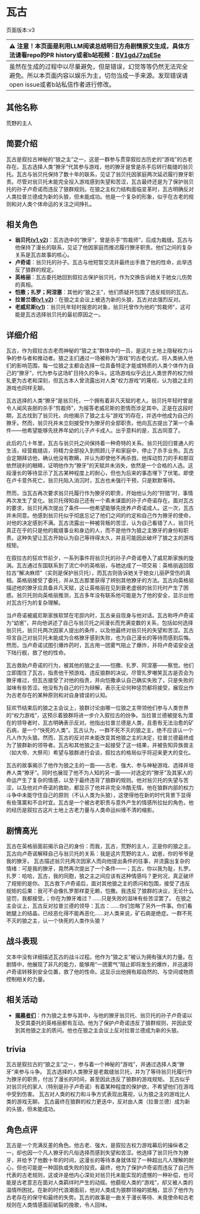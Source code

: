 # 瓦古
页面版本:v3
 

| :warning: 注意！本页面是利用LLM阅读总结明日方舟剧情原文生成，具体方法请看repo的PR history或者b站视频：[BV1gdJ7zqESe](https://www.bilibili.com/video/BV1gdJ7zqESe/)         |
|:----------------------------|
| 虽然在生成的过程中以尽量避免，但是错误，幻觉等等仍然无法完全避免。所以本页面内容以娱乐为主，切勿当成一手来源。发现错误请open issue或者b站私信作者进行修改。|



## 其他名称
荒野的主人
## 简要介绍
瓦古是叙拉古神秘的“狼之主”之一，这是一群参与贯穿叙拉古历史的“游戏”的古老存在。瓦古选择人类“獠牙”代其参与游戏，他的獠牙是曾是杀手后转行裁缝的翁贝托。瓦古与翁贝托保持了数十年的联系，见证了翁贝托因家庭两次延迟履行獠牙职责。尽管对翁贝托未能完全投入游戏感到失望和苦涩，瓦古最终还是为了保护翁贝托的孙子卢奇诺而违反了狼群规则。在狼之主权力结构面临变革时，瓦古明确反对人类拉普兰德成为新的头狼，但未能成功。他是一个复杂的形象，似乎在古老的规则和对人类个体命运的关注之间挣扎。
## 相关角色
-   **翁贝托([v1](../chars/extended_char_weng_bei_tuo.md),[v2](extended_char_weng_bei_tuo.md))**：瓦古选中的“獠牙”，曾是杀手“剪裁师”，后成为裁缝。瓦古与他保持了漫长的联系，见证了他因家庭而推迟履行獠牙职责。他们之间的复杂关系是瓦古故事的核心。
-   **卢奇诺**：翁贝托的孙子。瓦古与他短暂交流并最终出手救了他的性命，此举违反了狼群的规定。
-   **英格丽**：瓦古委托她回到叙拉古保护翁贝托，作为交换告诉她关于她女儿伤势的真相。
-   **恺撒；扎罗；阿涅塞**：其他的“狼之主”，他们质疑并包围了违反规则的瓦古。
-   **拉普兰德([v1](../chars/char_140_whitew.md),[v2](char_140_whitew.md))**：在狼之主会议上被选为新的头狼，瓦古对此强烈反对。
-   **老威尼斯([v1](../chars/extended_char_lao_wei_ni_si.md))**：翁贝托年轻时报恩的对象，翁贝托曾作为他的“剪裁师”，这可能是瓦古选择翁贝托的最初原因之一。
## 详细介绍
瓦古，作为叙拉古古老而神秘的“狼之主”群体中的一员，是这片土地上隐秘权力斗争的参与者和推动者。狼之主们通过一场被称为“游戏”的古老仪式，将人类纳入他们的影响范围，每一位狼之主都会选择一位具备特定才能或特质的人类个体作为自己的“獠牙”，代为参与这场旷日持久的争斗。这场游戏似乎远比人类世界的权力倾轧更为古老和深刻，但瓦古本人曾流露出对人类“权力游戏”的蔑视，认为狼之主的游戏也同样无聊。

瓦古选择的人类“獠牙”是翁贝托，一个拥有着非凡天赋的老人。翁贝托年轻时曾是令人闻风丧胆的杀手“剪裁师”，为报答老威尼斯的恩情而涉足其中。正是在这段时期，瓦古找到了翁贝托，向他揭示了狼之主与“游戏”的存在，并选中他成为自己的獠牙。然而，翁贝托并未立刻接受作为獠牙的全部职责。他向瓦古提出了第一个条件——他希望能够先抚养年幼的儿子卢卡成人。出乎意料的是，瓦古同意了。

此后的几十年里，瓦古与翁贝托之间保持着一种奇特的关系。翁贝托回归普通人的生活，经营裁缝店，将精力全部投入到照顾儿子和家庭中，停止了杀手业务。瓦古会定期拜访他，确认他没有欺瞒，并认为即使他不再杀戮，他挥动剪刀的手和那双依然锐利的眼睛，证明他作为“獠牙”的天赋并未消失，依然是一个合格的人选。这段漫长的等待显示了瓦古某种程度上的耐心，但也为后来的事态埋下了伏笔。即使在卢卡意外死亡，翁贝托陷入消沉时，瓦古也未强行干预，只是默默等待。

然而，当瓦古再次要求翁贝托履行作为獠牙的职责，开始他认为的“狩猎”时，事情再次发生了变化。翁贝托得知自己还有一个素未谋面的孙子卢奇诺存在。面对瓦古的要求，翁贝托再次提出了条件——他希望能够先抚养卢奇诺成人。这一次，瓦古并未同意。他感到翁贝托似乎彻底忘记了他们之间的约定和自己作为獠牙的使命，对他的决定感到不满。瓦古流露出一种被背叛的苦涩，认为自己看错了人，翁贝托真正在乎的只是他的裁缝事业和身边的人，而不是他作为狼之主獠牙的身份和职责。这种失望让瓦古开始认为自己等待得太久，并且可能因此破坏了狼之主的游戏规矩。

在叙拉古的狂欢节前夕，一系列事件将翁贝托的孙子卢奇诺卷入了威尼斯家族的旋涡。瓦古通过东国联系到了流亡中的英格丽，与她达成了一项交易：英格丽返回叙拉古“解决麻烦”（实则是保护翁贝托），而瓦古则告诉她关于她女儿丽萨受伤的真相。英格丽接受了委托，并从瓦古那里获得了辨别其他獠牙的方法。瓦古向英格丽描述他的獠牙应具备非凡天赋，这让英格丽在见到衰老虚弱的翁贝托时产生了困惑。翁贝托则向英格丽推测，瓦古多年没有联系他可能是为了他的安全，显示出他对瓦古行为的复杂理解。

当卢奇诺被威尼斯家族软禁在宅邸内时，瓦古亲自现身与他对话。瓦古称呼卢奇诺为“幼崽”，并向他讲述了自己与翁贝托之间漫长而充满变数的关系，包括如何选择翁贝托，翁贝托两次因家人提出的条件，以及他最终对翁贝托的失望和苦涩。瓦古坦言自己对翁贝托未能成为合格獠牙感到失败，也为自己漫长的等待而感到后悔。然而，当卢奇诺试图引爆炸药时，瓦古用一团雾气阻止了爆炸，并将卢奇诺安全送下陆行舰，救了他的性命。

瓦古救助卢奇诺的行为，被其他的狼之主——恺撒、扎罗、阿涅塞——察觉。他们立即围住了瓦古，指责他干预游戏、违反狼群的决议。尽管扎罗嘲笑瓦古是否会为獠牙难过，但瓦古接受了对他的指责，并向恺撒承认自己确实失败了，只是失败的滋味有些苦涩。他没有为自己的行为辩解，表示无论何种惩罚都将接受，展现出作为古老存在的某种原则和对自身错误的认知。

狂欢节结束后的狼之主会议上，狼群讨论由哪一位狼之主带领他们参与人类世界的“权力游戏”，这预示着狼群将进一步介入叙拉古的纷争。当拉普兰德被提名为潜在的领导者时，瓦古明确表示反对。他指出拉普兰德是人类，且患有无法治愈的矿石病，是一个“快死的人类”。瓦古认为，一群不死不灭的狼之主，绝不应该认一个凡人作为头狼。然而，瓦古的反对并未能改变其他狼之主的决定，拉普兰德最终成为了狼群新的领导者。瓦古和其他狼之主一起接受了这一结果，并被告知异族兽主（如大帝、大祭司）希望与狼群进行会谈，叙拉古的格局似乎将迎来更大的变化。

瓦古的故事揭示了他作为狼之主的一面——古老、强大、参与神秘游戏、选择并培养人类“獠牙”。同时也展现了他不为人知的另一面——对选定的“獠牙”及其家人的命运产生了复杂的情感，以至于最终违背了狼群的规则。他对翁贝托的失望与苦涩，以及他对卢奇诺的救助，都显示了他并非完全冷酷无情。他在狼群内部的权力斗争中未能守住自己的原则（不认人类为头狼），这使得他在新的时代背景下显得有些落寞和不合时宜。瓦古是一个被古老职责与意外产生的情感所拉扯的角色，他的经历是叙拉古这片土地上古老力量与人类命运纠缠不清的缩影。
## 剧情高光
瓦古在英格丽面前揭示自己的身份：而我，瓦古，荒野的主人，正是你的狼之主。
瓦古向卢奇诺解释自己与翁贝托的关系：我是这片荒野的主人，幼崽，你的爷爷是我的獠牙。
瓦古描述翁贝托两次因家人而向他提出条件的往事，并流露出复杂的情绪：可是我的獠牙，竟然再次提出了一个条件——；瓦古，你以我为耻，扎罗。扎罗：哈哈，瓦古，我的同胞，狼之主之间应该有这种情感吗？更何况，真正破坏了规矩的是你。
瓦古救下卢奇诺后，面对其他狼之主的质问和包围，接受了违反规矩的后果：我可不会像扎罗那样耍无赖，恺撒。我违反了狼群的决议，无论什么惩罚，我都接受。；你在为獠牙难过？......只是失败的滋味有些苦涩罢了。
在狼之主会议上，瓦古反对拉普兰德的领导：瓦古：......你们忽略了另外一件事。你们看她腿上的结晶，已经恶化得不能再恶化......对人类来说，矿石病是绝症。一群不死不灭的狼之主，认一个快死的人类作头狼？
## 战斗表现
文本中没有详细描述瓦古的战斗过程。他作为“狼之主”被认为拥有强大的力量。在剧情中，他展现了非凡的能力，能够用“一团雾气”阻止即将发生的爆炸，并迅速将卢奇诺转移到安全位置，救了他的性命。这显示出他拥有超自然的、与空间或物质控制相关的力量。
## 相关活动
-   **[揭幕者们](../stories/act38side.md)**：作为狼之主参与其中，与他的獠牙翁贝托、翁贝托的孙子卢奇诺以及受其委托的英格丽都有互动。他为了保护卢奇诺违反了狼群规则，并因此受到其他狼之主的质问。他也在狼之主会议上反对拉普兰德成为新的头狼。
## trivia
瓦古是叙拉古的“狼之主”之一，参与着一个神秘的“游戏”，并通过选择人类“獠牙”来参与斗争。
瓦古选择的人类獠牙是老裁缝翁贝托，并为了等待翁贝托履行作为獠牙的职责，付出了漫长的时间，甚至因此违反了狼群的游戏规矩。
瓦古似乎对翁贝托的家人（特别是孙子卢奇诺）有着某种程度的保护欲，不希望他们在游戏中受到伤害。
瓦古对人类的权力和斗争方式表现出蔑视，认为狼之主的游戏比人类的游戏无聊。
瓦古最终在狼群的权力更迭中，反对由人类（拉普兰德）成为新的头狼，但未能成功。
## 角色点评
瓦古是一个充满反差的角色。他古老、强大，是叙拉古权力游戏幕后的操纵者之一，却也因一个凡人獠牙的凡俗选择而感到失望和苦涩。他选择了翁贝托作为獠牙，并给予了他数十年的时间，这漫长的等待本身就体现了一种超出凡人理解的耐心，但也可能是一种固执或失败的投资。最终，他为了保护卢奇诺而违反了自己所代表的古老规则，这或许是他内心深处对翁贝托未能实现的遗憾的一种补偿，也可能是古老意志在面对人类羁绊时产生的动摇。他藐视人类的“游戏”，却又被人类的温情所困扰。在新的时代浪潮面前，他对人类成为狼群领袖的抵触，显示了他作为古老存在的保守和最终的失势。瓦古的故事是一曲关于漫长等待、未竟使命和古老规则在人类情感面前破裂的挽歌，令人回味。